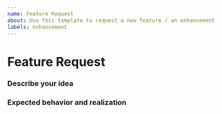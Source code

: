 ```yaml
---
name: Feature Request
about: Use this template to request a new feature / an enhancement
labels: enhancement
---
```


<!-- 
This is a template for requesting new features / enhancements.
There is actually no special format required, but here are some
hints how you could describe or help us better understand your
idea.
-->

# Feature Request

### Describe your idea
<!-- 
Describe here your idea. Try to write your idea in a short 
and long version, so someone reading your short version understands
what you are asking for and a contributor knows with the long 
version what exactly you want to have at the end. 
-->


### Expected behavior and realization
<!-- Add here the expected behavior with optional screenshots, 
sketches or pseudo code that helps to understand how it could be
roughly implemented. -->
